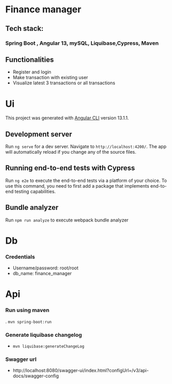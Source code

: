 # Finance manager
## Tech stack:
### Spring Boot , Angular 13, mySQL, Liquibase,Cypress, Maven



## Functionalities

- Register and login 
- Make transaction with existing user
- Visualize latest 3 transactions or all transactions


# Ui

This project was generated with [Angular CLI](https://github.com/angular/angular-cli) version 13.1.1.

## Development server

Run `ng serve` for a dev server. Navigate to `http://localhost:4200/`. The app will automatically reload if you change any of the source files.


## Running end-to-end tests with Cypress

Run `ng e2e` to execute the end-to-end tests via a platform of your choice. To use this command, you need to first add a package that implements end-to-end testing capabilities.

## Bundle analyzer

Run `npm run analyze` to execute webpack bundle analyzer

# Db

### Credentials
- Username/password: root/root 
- db_name: finance_manager



# Api

### Run using maven
. `mvn spring-boot:run`

### Generate liquibase changelog

- `mvn liquibase:generateChangeLog`

### Swagger url
- http://localhost:8080/swagger-ui/index.html?configUrl=/v3/api-docs/swagger-config



